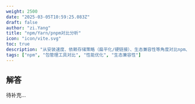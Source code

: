 ```yaml
---
weight: 2500
date: "2025-03-05T10:59:25.083Z"
draft: false
author: "zi.Yang"
title: "npm/Yarn/pnpm对比分析"
icon: "icon/vite.svg"
toc: true
description: "从安装速度、依赖存储策略（扁平化/硬链接）、生态兼容性等角度对比npm、Yarn和pnpm的优缺点，并说明各自的适用场景（如磁盘空间敏感型项目）。"
tags: ["npm", "包管理工具对比", "性能优化", "生态兼容性"]
---
```


## 解答

待补充...
